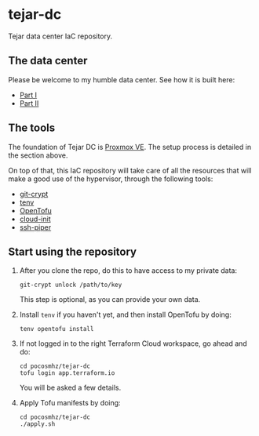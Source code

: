 # tejar-dc
Tejar data center IaC repository.

## The data center

Please be welcome to my humble data center. See how it is built here:
- [Part I](https://manuelmc.pocosmhz.org/2025/04/13/proxmox-home-cluster-i.html)
- [Part II](https://manuelmc.pocosmhz.org/2025/04/15/proxmox-home-cluster-ii.html)

## The tools
The foundation of Tejar DC is [Proxmox VE](https://www.proxmox.com/en/). The setup process is detailed in the section above.

On top of that, this IaC repository will take care of all the resources that will make a good use of the hypervisor, through the following tools:

- [git-crypt](https://github.com/AGWA/git-crypt)
- [tenv](https://tofuutils.github.io/tenv/)
- [OpenTofu](https://opentofu.org/)
- [cloud-init](https://cloud-init.io/)
- [ssh-piper](https://github.com/tg123/sshpiper)

## Start using the repository
1. After you clone the repo, do this to have access to my private data:
    ```Shell
    git-crypt unlock /path/to/key
    ```

    This step is optional, as you can provide your own data.

2. Install `tenv` if you haven't yet, and then install OpenTofu by doing:
    ```Shell
    tenv opentofu install
    ```
3. If not logged in to the right Terraform Cloud workspace, go ahead and do:
    ```Shell
    cd pocosmhz/tejar-dc
    tofu login app.terraform.io
    ```
    You will be asked a few details.
4. Apply Tofu manifests by doing:
    ```Shell
    cd pocosmhz/tejar-dc
    ./apply.sh
    ```
